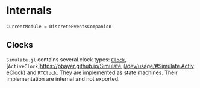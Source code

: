 # Internals

```@meta
CurrentModule = DiscreteEventsCompanion
```

## Clocks

`Simulate.jl` contains several clock types: [`Clock`](https://pbayer.github.io/Simulate.jl/dev/usage/#Simulate.Clock), [`ActiveClock`]https://pbayer.github.io/Simulate.jl/dev/usage/#Simulate.ActiveClock) and [`RTClock`](https://pbayer.github.io/Simulate.jl/dev/usage/#Simulate.RTClock). They are implemented as state machines. Their implementation are internal and not exported.

